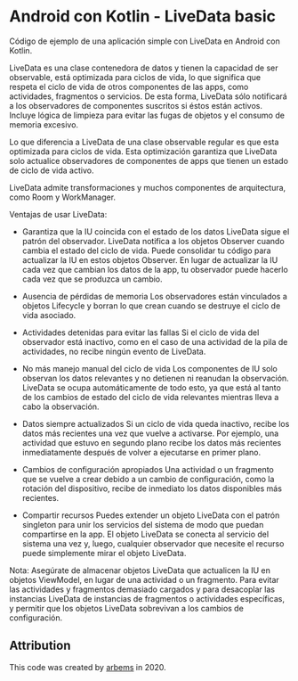 # Android con Kotlin - LiveData basic

Código de ejemplo de una aplicación simple con LiveData en Android con Kotlin.
                                                                                                  
LiveData es una clase contenedora de datos y tienen la capacidad de ser observable, está optimizada para ciclos de vida, lo que significa que respeta el ciclo de vida de otros componentes de las apps, como actividades, fragmentos o servicios. 
De esta forma, LiveData sólo notificará a los observadores de componentes suscritos si éstos están activos. Incluye lógica de limpieza para evitar las fugas de objetos y el consumo de memoria excesivo.

Lo que diferencia a LiveData de una clase observable regular es que esta optimizada para ciclos de vida. Esta optimización garantiza que LiveData solo actualice observadores de componentes de apps que tienen un estado de ciclo de vida activo.

LiveData admite transformaciones y muchos componentes de arquitectura, como Room y WorkManager.


Ventajas de usar LiveData:

* Garantiza que la IU coincida con el estado de los datos
LiveData sigue el patrón del observador. LiveData notifica a los objetos Observer cuando cambia el estado del ciclo de vida. Puede consolidar tu código para actualizar la IU en estos objetos Observer. 
En lugar de actualizar la IU cada vez que cambian los datos de la app, tu observador puede hacerlo cada vez que se produzca un cambio.

* Ausencia de pérdidas de memoria
Los observadores están vinculados a objetos Lifecycle y borran lo que crean cuando se destruye el ciclo de vida asociado.

* Actividades detenidas para evitar las fallas
Si el ciclo de vida del observador está inactivo, como en el caso de una actividad de la pila de actividades, no recibe ningún evento de LiveData.

* No más manejo manual del ciclo de vida
Los componentes de IU solo observan los datos relevantes y no detienen ni reanudan la observación. LiveData se ocupa automáticamente de todo esto, ya que está al tanto de los cambios de estado del ciclo de vida relevantes mientras lleva a cabo la observación.

* Datos siempre actualizados
Si un ciclo de vida queda inactivo, recibe los datos más recientes una vez que vuelve a activarse. Por ejemplo, una actividad que estuvo en segundo plano recibe los datos más recientes inmediatamente después de volver a ejecutarse en primer plano.

* Cambios de configuración apropiados
Una actividad o un fragmento que se vuelve a crear debido a un cambio de configuración, como la rotación del dispositivo, recibe de inmediato los datos disponibles más recientes.

* Compartir recursos
Puedes extender un objeto LiveData con el patrón singleton para unir los servicios del sistema de modo que puedan compartirse en la app. El objeto LiveData se conecta al servicio del sistema una vez y, luego, cualquier observador que necesite el recurso puede simplemente mirar el objeto LiveData.


Nota: Asegúrate de almacenar objetos LiveData que actualicen la IU en objetos ViewModel, en lugar de una actividad o un fragmento. Para evitar las actividades y fragmentos demasiado cargados y para desacoplar las instancias LiveData de instancias de fragmentos o actividades específicas, y permitir que los objetos LiveData sobrevivan a los cambios de configuración.
      
      
## Attribution

This code was created by [arbems](https://github.com/arbems) in 2020.